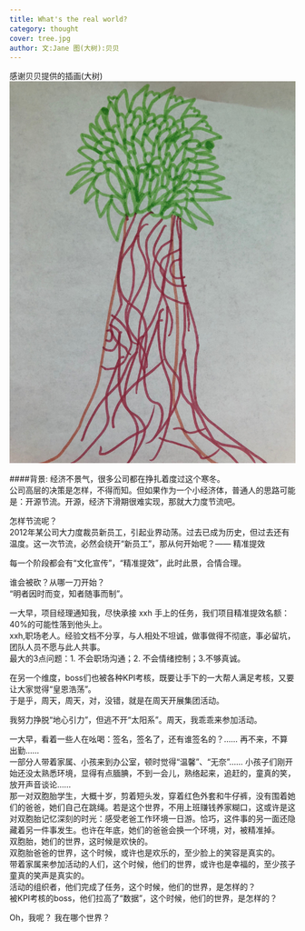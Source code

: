 ```yaml
---
title: What's the real world?   
category: thought
cover: tree.jpg
author: 文:Jane 图(大树):贝贝
---
```


感谢贝贝提供的插画(大树)
![](./tree.jpg)

      
####背景: 经济不景气，很多公司都在挣扎着度过这个寒冬。       
公司高层的决策是怎样，不得而知。但如果作为一个小经济体，普通人的思路可能是：开源节流。开源，经济下滑期很难实现，那就大力度节流吧。      
          
怎样节流呢？        
2012年某公司大力度裁员新员工，引起业界动荡。过去已成为历史，但过去还有温度。这一次节流，必然会绕开“新员工”，那从何开始呢？—— 精准提效       
         
每一个阶段都会有“文化宣传”，“精准提效”，此时此景，合情合理。          

        
谁会被砍？从哪一刀开始？      
“明者因时而变，知者随事而制”。       
         
一大早，项目经理通知我，尽快承接 xxh 手上的任务，我们项目精准提效名额：40%的可能性落到他头上。      
xxh,职场老人。经验文档不分享，与人相处不坦诚，做事做得不彻底，事必留坑，团队人员不愿与此人共事。          
最大的3点问题：1. 不会职场沟通；2. 不会情绪控制；3.不够真诚。       
          
在另一个维度，boss们也被各种KPI考核，既要让手下的一大帮人满足考核，又要让大家觉得“皇恩浩荡”。          
于是乎，周天，周天，对，没错，就是在周天开展集团活动。      
      
我努力挣脱“地心引力”，但逃不开“太阳系”。周天，我乖乖来参加活动。       

      
一大早，看着一些人在吆喝：签名，签名了，还有谁签名的？…… 再不来，不算出勤……    
一部分人带着家属、小孩来到办公室，顿时觉得“温馨”、“无奈”…… 小孩子们刚开始还没太熟悉环境，显得有点腼腆，不到一会儿，熟络起来，追赶的，童真的笑，放开声音谈论……     
那一对双胞胎学生，大概十岁，剪着短头发，穿着红色外套和牛仔裤，没有围着她们的爸爸，她们自己在跳绳。若是这个世界，不用上班赚钱养家糊口，这或许是这对双胞胎记忆深刻的时光：感受老爸工作环境一日游。恰巧，这件事的另一面还隐藏着另一件事发生。也许在年底，她们的爸爸会换一个环境，对，被精准掉。   
双胞胎，她们的世界，这时候是欢快的。          
双胞胎爸爸的世界，这个时候，或许也是欢乐的，至少脸上的笑容是真实的。     
带着家属来参加活动的人们，这个时候，他们的世界，或许也是幸福的，至少孩子童真的笑声是真实的。    
活动的组织者，他们完成了任务，这个时候，他们的世界，是怎样的？    
被KPI考核的boss，他们拉高了“数据”，这个时候，他们的世界，是怎样的？     
 
    
Oh，我呢？ 我在哪个世界？     
        
